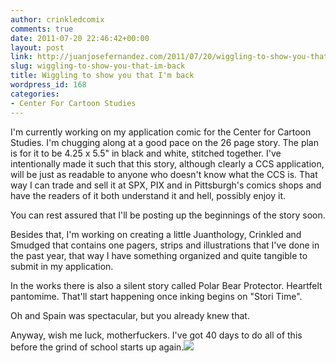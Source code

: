 ```yaml
---
author: crinkledcomix
comments: true
date: 2011-07-20 22:46:42+00:00
layout: post
link: http://juanjosefernandez.com/2011/07/20/wiggling-to-show-you-that-im-back/
slug: wiggling-to-show-you-that-im-back
title: Wiggling to show you that I'm back
wordpress_id: 168
categories:
- Center For Cartoon Studies
---
```


I'm currently working on my application comic for the Center for Cartoon Studies. I'm chugging along at a good pace on the 26 page story. The plan is for it to be 4.25 x 5.5" in black and white, stitched together. I've intentionally made it such that this story, although clearly a CCS application, will be just as readable to anyone who doesn't know what the CCS is. That way I can trade and sell it at SPX, PIX and in Pittsburgh's comics shops and have the readers of it both understand it and hell, possibly enjoy it.

You can rest assured that I'll be posting up the beginnings of the story soon.

Besides that, I'm working on creating a little Juanthology, Crinkled and Smudged that contains one pagers, strips and illustrations that I've done in the past year, that way I have something organized and quite tangible to submit in my application.

In the works there is also a silent story called Polar Bear Protector. Heartfelt pantomime. That'll start happening once inking begins on "Stori Time".

Oh and Spain was spectacular, but you already knew that.

Anyway, wish me luck, motherfuckers. I've got 40 days to do all of this before the grind of school starts up again.[![](http://fernandezjuanjose.files.wordpress.com/2011/05/juandata015.jpg)](http://fernandezjuanjose.files.wordpress.com/2011/05/juandata015.jpg)
